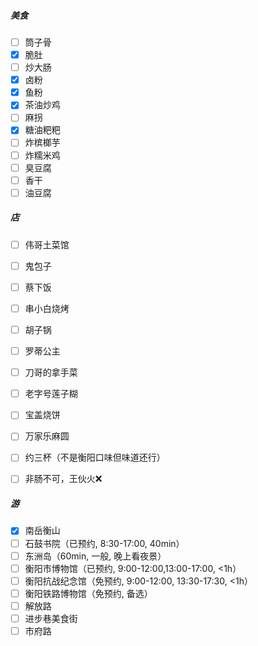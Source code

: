 ##### 美食
- [ ] 筒子骨
- [x] 脆肚
- [ ] 炒大肠
- [x] 卤粉
- [x] 鱼粉
- [x] 茶油炒鸡
- [ ] 麻拐
- [x] 糖油粑粑
- [ ] 炸槟榔芋
- [ ] 炸糯米鸡
- [ ] 臭豆腐
- [ ] 香干
- [ ] 油豆腐

##### 店
- [ ] 伟哥土菜馆
- [ ] 鬼包子
- [ ] 蔡下饭
- [ ] 串小白烧烤
- [ ] 胡子锅
- [ ] 罗蒂公主
- [ ] 刀哥的拿手菜
- [ ] 老字号莲子糊
- [ ] 宝盖烧饼
- [ ] 万家乐麻圆
- [ ] 约三杯（不是衡阳口味但味道还行）
- [ ] 非肠不可，王伙火❌


##### 游
- [x] 南岳衡山
- [ ] 石鼓书院（已预约, 8:30-17:00, 40min）
- [ ] 东洲岛（60min, 一般, 晚上看夜景）
- [ ] 衡阳市博物馆（已预约, 9:00-12:00,13:00-17:00, <1h）
- [ ] 衡阳抗战纪念馆（免预约, 9:00-12:00, 13:30-17:30, <1h）
- [ ] 衡阳铁路博物馆（免预约, 备选）
- [ ] 解放路
- [ ] 进步巷美食街
- [ ] 市府路
